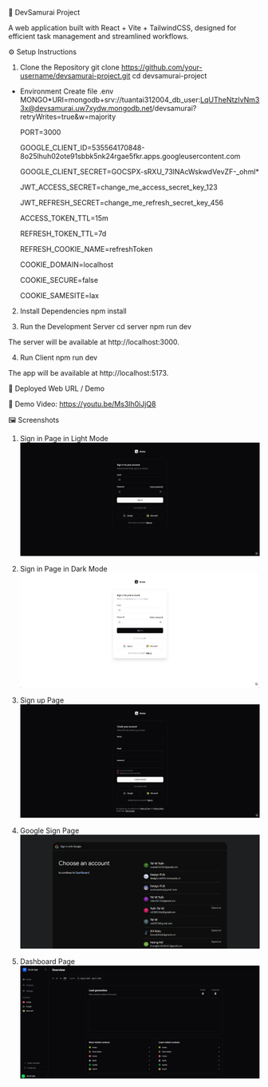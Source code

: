 🚀 DevSamurai Project

A web application built with React + Vite + TailwindCSS, designed for efficient task management and streamlined workflows.

⚙️ Setup Instructions

1. Clone the Repository
   git clone https://github.com/your-username/devsamurai-project.git
   cd devsamurai-project

- Environment
  Create file .env
  MONGO*URI=mongodb+srv://tuantai312004_db_user:LqUTheNtzIvNm33x@devsamurai.uw7xydw.mongodb.net/devsamurai?retryWrites=true&w=majority
  
  PORT=3000
  
  GOOGLE_CLIENT_ID=535564170848-8o25lhuh02ote91sbbk5nk24rgae5fkr.apps.googleusercontent.com

  GOOGLE_CLIENT_SECRET=GOCSPX-sRXU_73lNAcWskwdVevZF-\_ohml*

  JWT_ACCESS_SECRET=change_me_access_secret_key_123

  JWT_REFRESH_SECRET=change_me_refresh_secret_key_456

  ACCESS_TOKEN_TTL=15m

  REFRESH_TOKEN_TTL=7d

  REFRESH_COOKIE_NAME=refreshToken

  COOKIE_DOMAIN=localhost

  COOKIE_SECURE=false

  COOKIE_SAMESITE=lax

2. Install Dependencies
   npm install

3. Run the Development Server
   cd server
   npm run dev

The server will be available at http://localhost:3000.

4. Run Client
   npm run dev

The app will be available at http://localhost:5173.

🔗 Deployed Web URL / Demo

🎥 Demo Video: https://youtu.be/Ms3lh0iJjQ8

🖼️ Screenshots

1. Sign in Page in Light Mode
   ![alt text](image.png)

2. Sign in Page in Dark Mode
   ![alt text](image-1.png)

3. Sign up Page
   ![alt text](image-2.png)

4. Google Sign Page
   ![alt text](image-3.png)

5. Dashboard Page
   ![alt text](image-4.png)
